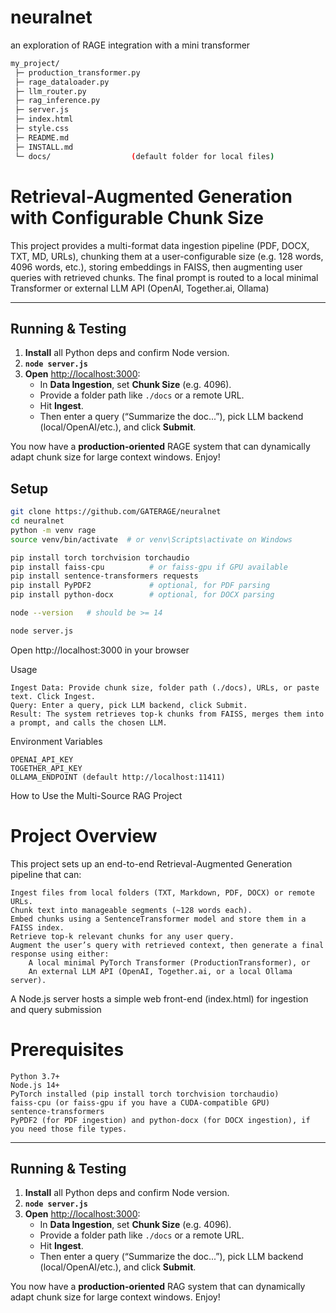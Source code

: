 # neuralnet
an exploration of RAGE integration with a mini transformer

```bash
my_project/
 ├─ production_transformer.py
 ├─ rage_dataloader.py
 ├─ llm_router.py
 ├─ rag_inference.py
 ├─ server.js
 ├─ index.html
 ├─ style.css
 ├─ README.md
 ├─ INSTALL.md
 └─ docs/                  (default folder for local files)
```


# Retrieval-Augmented Generation with Configurable Chunk Size

This project provides a multi-format data ingestion pipeline (PDF, DOCX, TXT, MD, URLs), chunking them at a user-configurable size (e.g. 128 words, 4096 words, etc.), storing embeddings in FAISS, then augmenting user queries with retrieved chunks. The final prompt is routed to a local minimal Transformer or external LLM API (OpenAI, Together.ai, Ollama)


---

## Running & Testing

1. **Install** all Python deps and confirm Node version.  
2. **`node server.js`**  
3. **Open** [http://localhost:3000](http://localhost:3000):
   - In **Data Ingestion**, set **Chunk Size** (e.g. 4096).  
   - Provide a folder path like `./docs` or a remote URL.  
   - Hit **Ingest**.  
   - Then enter a query (“Summarize the doc...”), pick LLM backend (local/OpenAI/etc.), and click **Submit**.

You now have a **production-oriented** RAGE system that can dynamically adapt chunk size for large context windows. Enjoy!


## Setup
```bash
git clone https://github.com/GATERAGE/neuralnet
cd neuralnet
python -m venv rage
source venv/bin/activate  # or venv\Scripts\activate on Windows

pip install torch torchvision torchaudio
pip install faiss-cpu          # or faiss-gpu if GPU available
pip install sentence-transformers requests
pip install PyPDF2             # optional, for PDF parsing
pip install python-docx        # optional, for DOCX parsing
```

   ```bash
   node --version   # should be >= 14
   ```
   ```bash
   node server.js
   ```
   Open http://localhost:3000 in your browser

   Usage

    Ingest Data: Provide chunk size, folder path (./docs), URLs, or paste text. Click Ingest.
    Query: Enter a query, pick LLM backend, click Submit.
    Result: The system retrieves top-k chunks from FAISS, merges them into a prompt, and calls the chosen LLM.

Environment Variables

    OPENAI_API_KEY
    TOGETHER_API_KEY
    OLLAMA_ENDPOINT (default http://localhost:11411)


 How to Use the Multi-Source RAG Project
 
# Project Overview

This project sets up an end-to-end Retrieval-Augmented Generation pipeline that can:

    Ingest files from local folders (TXT, Markdown, PDF, DOCX) or remote URLs.
    Chunk text into manageable segments (~128 words each).
    Embed chunks using a SentenceTransformer model and store them in a FAISS index.
    Retrieve top-k relevant chunks for any user query.
    Augment the user’s query with retrieved context, then generate a final response using either:
        A local minimal PyTorch Transformer (ProductionTransformer), or
        An external LLM API (OpenAI, Together.ai, or a local Ollama server).

A Node.js server hosts a simple web front-end (index.html) for ingestion and query submission

# Prerequisites

    Python 3.7+
    Node.js 14+
    PyTorch installed (pip install torch torchvision torchaudio)
    faiss-cpu (or faiss-gpu if you have a CUDA-compatible GPU)
    sentence-transformers
    PyPDF2 (for PDF ingestion) and python-docx (for DOCX ingestion), if you need those file types.

---

## Running & Testing

1. **Install** all Python deps and confirm Node version.  
2. **`node server.js`**  
3. **Open** [http://localhost:3000](http://localhost:3000):
   - In **Data Ingestion**, set **Chunk Size** (e.g. 4096).  
   - Provide a folder path like `./docs` or a remote URL.  
   - Hit **Ingest**.  
   - Then enter a query (“Summarize the doc...”), pick LLM backend (local/OpenAI/etc.), and click **Submit**.

You now have a **production-oriented** RAG system that can dynamically adapt chunk size for large context windows. Enjoy!

   

